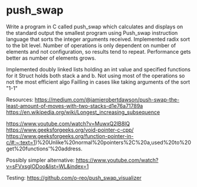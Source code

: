 # push_swap
Write a program in C called push_swap which calculates and displays on the standard output the smallest program using Push_swap instruction language that sorts the integer arguments received.
Implemented radix sort to the bit level. Number of operations is only dependent on number of elements and not configuration, so results tend to repeat. Performance gets better as number of elements grows.

Implemented doubly linked lists holding an int value and specified functions for it
Struct holds both stack a and b.
Not using most of the operations so not the most efficient algo
Failling in cases like taking arguments of the sort "1-1"

Resources:
https://medium.com/@jamierobertdawson/push-swap-the-least-amount-of-moves-with-two-stacks-d1e76a71789a
https://en.wikipedia.org/wiki/Longest_increasing_subsequence

https://www.youtube.com/watch?v=MuwxQ2IB8lQ
https://www.geeksforgeeks.org/void-pointer-c-cpp/
https://www.geeksforgeeks.org/function-pointer-in-c/#:~:text=1)%20Unlike%20normal%20pointers%2C%20a,used%20to%20get%20functions'%20address.

Possibly simpler alternative: https://www.youtube.com/watch?v=sFVxsglODoo&list=WL&index=1

Testing:
https://github.com/o-reo/push_swap_visualizer
